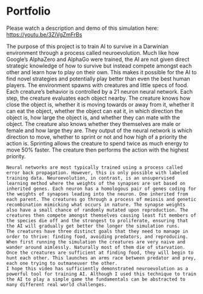 # Portfolio
Please watch a description and demo of this simulation here: https://youtu.be/3ZiVgZmFrBs

The purpose of this project is to train AI to survive in a Darwinian environment through a process called neuroevolution.  Much like how Google’s AlphaZero and AlphaGo were trained, the AI are not given direct strategic knowledge of how to survive but instead compete amongst each other and learn how to play on their own. This makes it possible for the AI to find novel strategies and potentially play better than even the best human players. 
The environment spawns with creatures and little specs of food. Each creature’s behavior is controlled by a 21 neuron neural network. Each step, the creature evaluates each object nearby. The creature knows how close the object is, whether it is moving towards or away from it, whether it can eat the object, whether the object can eat it, in which direction the object is, how large the object is, and whether they can mate with the object. The creature also knows whether they themselves are male or female and how large they are. They output of the neural network is which direction to move, whether to sprint or not and how high of a priority the action is. Sprinting allows the creature to spend twice as much energy to move 50% faster. The creature then performs the action with the highest priority.
	 
	Neural networks are most typically trained using a process called error back propagation. However, this is only possible with labeled training data. Neuroevolution, in contrast, is an unsupervised learning method where the weights of the synapses are set based on inherited genes. Each neuron has a homologous pair of genes coding for the weights of synapses leading into the neuron. One inherited from each parent. The creatures go through a process of meiosis and genetic recombination mimicking what occurs in nature. The synapse weights also have a small chance of randomly mutated upon reproduction. The creatures then compete amongst themselves causing least fit members of the species die off and the strongest to proliferate, ensuring that the AI will gradually get better the longer the simulation runs.  
	The creatures have three distinct goals that they need to manage in order to thrive: finding food, avoiding predators, and reproducing.  When first running the simulation the creatures are very naive and wander around aimlessly. Naturally most of them die of starvation.  Once the creatures are sufficient at finding food, they will begin to hunt each other. This launches an arms race between predator and prey, each one trying to outmaneuver the other. 
	I hope this video has sufficiently demonstrated neuroevolution as a powerful tool for training AI. Although I used this technique to train the AI to play a simple game the fundamentals can be abstracted to many different real world challenges.

